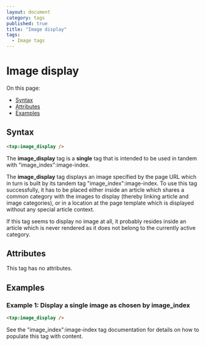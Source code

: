 ```yaml
---
layout: document
category: tags
published: true
title: "Image display"
tags:
  - Image tags
---
```


# Image display

On this page:

* [Syntax](#user-content-syntax)
* [Attributes](#user-content-attributes)
* [Examples](#user-content-examples)

## Syntax

```html
<txp:image_display />
```

The **image_display** tag is a __single__ tag that is intended to be used in tandem with "image_index":image-index.

The **image_display** tag displays an image specified by the page URL which in turn is built by its tandem tag "image_index":image-index. To use this tag successfully, it has to be placed either inside an article which shares a common category with the images to display (thereby linking article and image categories), or in a location at the page template which is displayed without any special article context.

If this tag seems to display no image at all, it probably resides inside an article which is never rendered as it does not belong to the currently active category.

## Attributes

This tag has no attributes.

## Examples

### Example 1: Display a single image as chosen by image_index

```html
<txp:image_display />
```

See the "image_index":image-index tag documentation for details on how to populate this tag with content.
